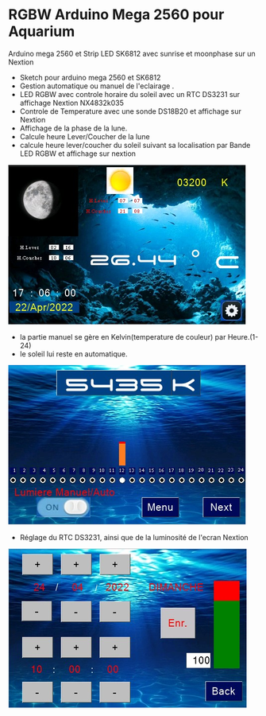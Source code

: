 # RGBW Arduino Mega 2560 pour Aquarium
Arduino mega 2560 et Strip LED SK6812 avec sunrise et moonphase sur un Nextion
- Sketch pour arduino mega 2560 et SK6812
- Gestion automatique ou manuel de l'eclairage .
- LED RGBW avec controle horaire du soleil avec un RTC DS3231 sur affichage Nextion NX4832k035
- Controle de Temperature avec une sonde DS18B20 et affichage sur Nextion
- Affichage de la phase de la lune.
- Calcule heure Lever/Coucher de la lune
- calcule heure lever/coucher du soleil suivant sa localisation par Bande LED RGBW et affichage sur nextion
  
![alt text](https://github.com/australopitheque/RGBW-arduino-for-aquarium/blob/main/ecran%20aquarium%20fini.jpg)
- la partie manuel se gère en Kelvin(temperature de couleur) par Heure.(1-24)
- le soleil lui reste en automatique.
  
![alt text](https://github.com/australopitheque/RGBW-arduino-for-aquarium/blob/main/kelvin%20reglage.jpg)
- Réglage du RTC DS3231, ainsi que de la luminosité de l'ecran Nextion

![alt text](https://github.com/australopitheque/RGBW-arduino-for-aquarium/blob/main/reglage%20heure.jpg)
